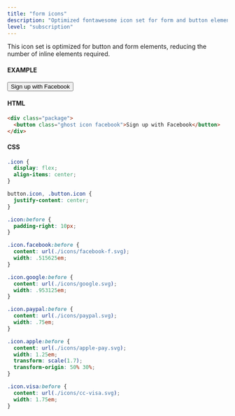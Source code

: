 ```yaml
---
title: "form icons"
description: "Optimized fontawesome icon set for form and button elements."
level: "subscription"
---
```


This icon set is optimized for button and form elements, reducing the number of inline elements required.

#### EXAMPLE
<div class="package">
  <button class="ghost icon facebook">Sign up with Facebook</button>
</div>

#### HTML
```html
<div class="package">
  <button class="ghost icon facebook">Sign up with Facebook</button>
</div>
```

#### CSS
```css
.icon {
  display: flex;
  align-items: center;
}

button.icon, .button.icon {
  justify-content: center;
}

.icon:before {
  padding-right: 10px;
}

.icon.facebook:before {
  content: url(./icons/facebook-f.svg);
  width: .515625em;
}

.icon.google:before {
  content: url(./icons/google.svg);
  width: .953125em;
}

.icon.paypal:before {
  content: url(./icons/paypal.svg);
  width: .75em;
}

.icon.apple:before {
  content: url(./icons/apple-pay.svg);
  width: 1.25em;
  transform: scale(1.7);
  transform-origin: 50% 30%;
}

.icon.visa:before {
  content: url(./icons/cc-visa.svg);
  width: 1.75em;
}
```
